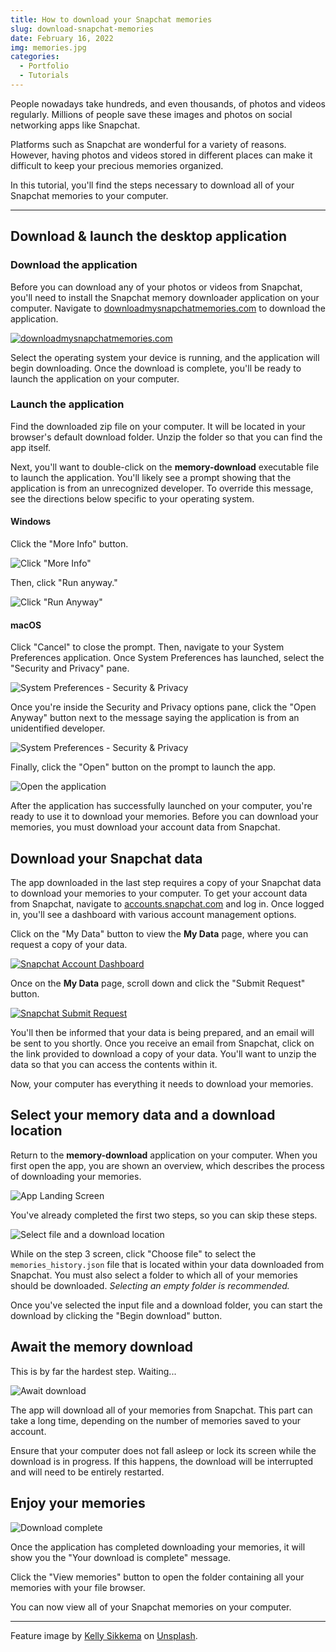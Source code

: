 ```yaml
---
title: How to download your Snapchat memories
slug: download-snapchat-memories
date: February 16, 2022
img: memories.jpg
categories: 
  - Portfolio
  - Tutorials
---
```


People nowadays take hundreds, and even thousands, of photos and videos regularly. Millions of people save these images and photos on social networking apps like Snapchat.


Platforms such as Snapchat are wonderful for a variety of reasons. However, having photos and videos stored in different places can make it difficult to keep your precious memories organized.

<!--more-->

In this tutorial, you'll find the steps necessary to download all of your Snapchat memories to your computer.

<!-- ### Table of Contents
1. Download & Launch the application
   1. Download the application
   2. Launch the application
2. Download your Snapchat data
3. Select your memory data and a download location
4. Await your download
5. Enjoy your memories -->

---

## Download & launch the desktop application

### Download the application

Before you can download any of your photos or videos from Snapchat, you'll need to install the Snapchat memory downloader application on your computer. Navigate to [downloadmysnapchatmemories.com](https://www.downloadmysnapchatmemories.com) to download the application.

[![downloadmysnapchatmemories.com](/blog-images/memory-download/memory-downloader-site.png)](https://www.downloadmysnapchatmemories.com)

Select the operating system your device is running, and the application will begin downloading. Once the download is complete, you'll be ready to launch the application on your computer.

### Launch the application

Find the downloaded zip file on your computer. It will be located in your browser's default download folder. Unzip the folder so that you can find the app itself.

Next, you'll want to double-click on the **memory-download** executable file to launch the application. You'll likely see a prompt showing that the application is from an unrecognized developer. To override this message, see the directions below specific to your operating system.

#### Windows

Click the "More Info" button.

![Click "More Info"](/blog-images/memory-download/windows-protected-1.PNG)

Then, click "Run anyway."

![Click "Run Anyway"](/blog-images/memory-download/windows-protected-2.PNG)

#### macOS

Click "Cancel" to close the prompt. Then, navigate to your System Preferences application. Once System Preferences has launched, select the "Security and Privacy" pane.

![System Preferences - Security & Privacy](/blog-images/memory-download/system-preferences-security-privacy.png)

Once you're inside the Security and Privacy options pane, click the "Open Anyway" button next to the message saying the application is from an unidentified developer.

![System Preferences - Security & Privacy](/blog-images/memory-download/system-preferences-open-anyway.png)

Finally, click the "Open" button on the prompt to launch the app.

![Open the application](/blog-images/memory-download/open.png)

After the application has successfully launched on your computer, you're ready to use it to download your memories. Before you can download your memories, you must download your account data from Snapchat.

## Download your Snapchat data

The app downloaded in the last step requires a copy of your Snapchat data to download your memories to your computer. To get your account data from Snapchat, navigate to [accounts.snapchat.com](http://accounts.snapchat.com) and log in. Once logged in, you'll see a dashboard with various account management options.

Click on the "My Data" button to view the **My Data** page, where you can request a copy of your data.

[![Snapchat Account Dashboard](/blog-images/memory-download/snapchat-account-dashboard.png)](http://accounts.snapchat.com/accounts/welcome)

Once on the **My Data** page, scroll down and click the "Submit Request" button.

[![Snapchat Submit Request](/blog-images/memory-download/snapchat-submit-request.png)](http://accounts.snapchat.com/accounts/downloadmydata)

You'll then be informed that your data is being prepared, and an email will be sent to you shortly. Once you receive an email from Snapchat, click on the link provided to download a copy of your data. You'll want to unzip the data so that you can access the contents within it.

Now, your computer has everything it needs to download your memories.

## Select your memory data and a download location

Return to the **memory-download** application on your computer. When you first open the app, you are shown an overview, which describes the process of downloading your memories.

![App Landing Screen](/blog-images/memory-download/app-screen-0.png)

You've already completed the first two steps, so you can skip these steps.

![Select file and a download location](/blog-images/memory-download/app-screen-3.png)

While on the step 3 screen, click "Choose file" to select the `memories_history.json` file that is located within your data downloaded from Snapchat. You must also select a folder to which all of your memories should be downloaded. *Selecting an empty folder is recommended.*

Once you've selected the input file and a download folder, you can start the download by clicking the "Begin download" button.

## Await the memory download

This is by far the hardest step. Waiting...

![Await download](/blog-images/memory-download/app-screen-4.png)

The app will download all of your memories from Snapchat. This part can take a long time, depending on the number of memories saved to your account.

Ensure that your computer does not fall asleep or lock its screen while the download is in progress. If this happens, the download will be interrupted and will need to be entirely restarted.

## Enjoy your memories

![Download complete](/blog-images/memory-download/app-screen-5.png)

Once the application has completed downloading your memories, it will show you the "Your download is complete" message.

Click the "View memories" button to open the folder containing all your memories with your file browser.

You can now view all of your Snapchat memories on your computer.

---

<!-- #### Still confused about something?

You can follow an in-depth video tutorial [here](https://youtu.be/0_1mJ3w5LaA).

If you have any questions or concerns, feel free to [reach out to me](/contact).

--- -->

Feature image by [Kelly Sikkema](https://unsplash.com/@kellysikkema) on [Unsplash](https://unsplash.com).
